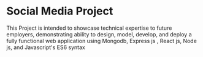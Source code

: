 <h1>Social Media Project</h1>

<p> This Project is intended to showcase technical expertise to future employers,
demonstrating ability to design, model, develop, and deploy a fully functional web application using 
Mongodb, Express js , React js, Node js, and Javascript's ES6 syntax

</p>

